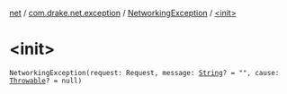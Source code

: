 [net](../../index.md) / [com.drake.net.exception](../index.md) / [NetworkingException](index.md) / [&lt;init&gt;](./-init-.md)

# &lt;init&gt;

`NetworkingException(request: Request, message: `[`String`](https://kotlinlang.org/api/latest/jvm/stdlib/kotlin/-string/index.html)`? = "", cause: `[`Throwable`](https://kotlinlang.org/api/latest/jvm/stdlib/kotlin/-throwable/index.html)`? = null)`